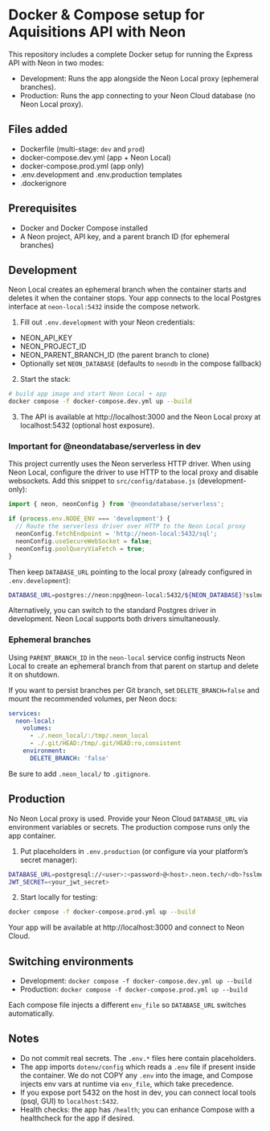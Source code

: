 # Docker & Compose setup for Aquisitions API with Neon

This repository includes a complete Docker setup for running the Express API with Neon in two modes:

- Development: Runs the app alongside the Neon Local proxy (ephemeral branches).
- Production: Runs the app connecting to your Neon Cloud database (no Neon Local proxy).

## Files added

- Dockerfile (multi-stage: `dev` and `prod`)
- docker-compose.dev.yml (app + Neon Local)
- docker-compose.prod.yml (app only)
- .env.development and .env.production templates
- .dockerignore

## Prerequisites

- Docker and Docker Compose installed
- A Neon project, API key, and a parent branch ID (for ephemeral branches)

## Development

Neon Local creates an ephemeral branch when the container starts and deletes it when the container stops. Your app connects to the local Postgres interface at `neon-local:5432` inside the compose network.

1. Fill out `.env.development` with your Neon credentials:

- NEON_API_KEY
- NEON_PROJECT_ID
- NEON_PARENT_BRANCH_ID (the parent branch to clone)
- Optionally set `NEON_DATABASE` (defaults to `neondb` in the compose fallback)

2. Start the stack:

```bash
# build app image and start Neon Local + app
docker compose -f docker-compose.dev.yml up --build
```

3. The API is available at http://localhost:3000 and the Neon Local proxy at localhost:5432 (optional host exposure).

### Important for @neondatabase/serverless in dev

This project currently uses the Neon serverless HTTP driver. When using Neon Local, configure the driver to use HTTP to the local proxy and disable websockets. Add this snippet to `src/config/database.js` (development-only):

```js path=null start=null
import { neon, neonConfig } from '@neondatabase/serverless';

if (process.env.NODE_ENV === 'development') {
  // Route the serverless driver over HTTP to the Neon Local proxy
  neonConfig.fetchEndpoint = 'http://neon-local:5432/sql';
  neonConfig.useSecureWebSocket = false;
  neonConfig.poolQueryViaFetch = true;
}
```

Then keep `DATABASE_URL` pointing to the local proxy (already configured in `.env.development`):

```bash
DATABASE_URL=postgres://neon:npg@neon-local:5432/${NEON_DATABASE}?sslmode=require
```

Alternatively, you can switch to the standard Postgres driver in development. Neon Local supports both drivers simultaneously.

### Ephemeral branches

Using `PARENT_BRANCH_ID` in the `neon-local` service config instructs Neon Local to create an ephemeral branch from that parent on startup and delete it on shutdown.

If you want to persist branches per Git branch, set `DELETE_BRANCH=false` and mount the recommended volumes, per Neon docs:

```yaml path=null start=null
services:
  neon-local:
    volumes:
      - ./.neon_local/:/tmp/.neon_local
      - ./.git/HEAD:/tmp/.git/HEAD:ro,consistent
    environment:
      DELETE_BRANCH: 'false'
```

Be sure to add `.neon_local/` to `.gitignore`.

## Production

No Neon Local proxy is used. Provide your Neon Cloud `DATABASE_URL` via environment variables or secrets. The production compose runs only the app container.

1. Put placeholders in `.env.production` (or configure via your platform’s secret manager):

```bash
DATABASE_URL=postgresql://<user>:<password>@<host>.neon.tech/<db>?sslmode=require
JWT_SECRET=<your_jwt_secret>
```

2. Start locally for testing:

```bash
docker compose -f docker-compose.prod.yml up --build
```

Your app will be available at http://localhost:3000 and connect to Neon Cloud.

## Switching environments

- Development: `docker compose -f docker-compose.dev.yml up --build`
- Production: `docker compose -f docker-compose.prod.yml up --build`

Each compose file injects a different `env_file` so `DATABASE_URL` switches automatically.

## Notes

- Do not commit real secrets. The `.env.*` files here contain placeholders.
- The app imports `dotenv/config` which reads a `.env` file if present inside the container. We do not COPY any `.env` into the image, and Compose injects env vars at runtime via `env_file`, which take precedence.
- If you expose port 5432 on the host in dev, you can connect local tools (psql, GUI) to `localhost:5432`.
- Health checks: the app has `/health`; you can enhance Compose with a healthcheck for the app if desired.
